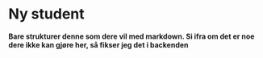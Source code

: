 # Ny student
**Bare strukturer denne som dere vil med markdown. Si ifra om det er noe dere ikke kan gjøre her, så fikser jeg det i backenden** 